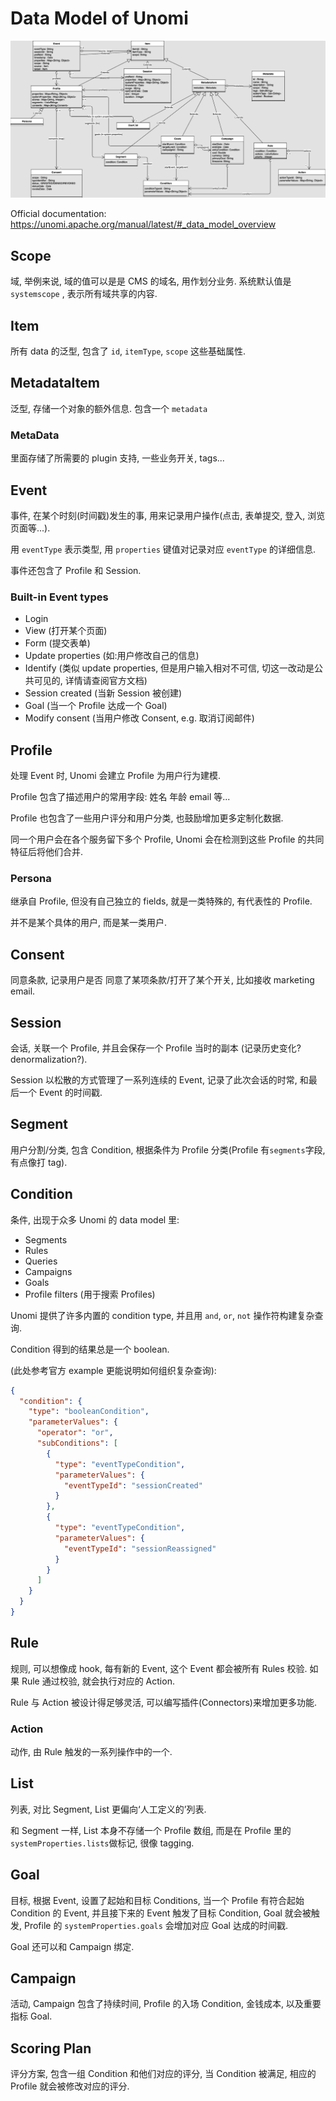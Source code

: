 # Data Model of Unomi

![Data model overview](./data-model-overview.jpg)

Official documentation: https://unomi.apache.org/manual/latest/#_data_model_overview

## Scope

域, 举例来说, 域的值可以是是 CMS 的域名, 用作划分业务. 系统默认值是 `systemscope` , 表示所有域共享的内容.

## Item

所有 data 的泛型, 包含了 `id`, `itemType`, `scope` 这些基础属性.

## MetadataItem

泛型, 存储一个对象的额外信息. 包含一个 `metadata`

### MetaData

里面存储了所需要的 plugin 支持, 一些业务开关, tags...

## Event

事件, 在某个时刻(时间戳)发生的事, 用来记录用户操作(点击, 表单提交, 登入, 浏览页面等...).

用 `eventType` 表示类型, 用 `properties` 键值对记录对应 `eventType` 的详细信息.

事件还包含了 Profile 和 Session.

### Built-in Event types

- Login
- View (打开某个页面)
- Form (提交表单)
- Update properties (如:用户修改自己的信息)
- Identify (类似 update properties, 但是用户输入相对不可信, 切这一改动是公共可见的, 详情请查阅官方文档)
- Session created (当新 Session 被创建)
- Goal (当一个 Profile 达成一个 Goal)
- Modify consent (当用户修改 Consent, e.g. 取消订阅邮件)

## Profile

处理 Event 时, Unomi 会建立 Profile 为用户行为建模.

Profile 包含了描述用户的常用字段: 姓名 年龄 email 等...

Profile 也包含了一些用户评分和用户分类, 也鼓励增加更多定制化数据.

同一个用户会在各个服务留下多个 Profile, Unomi 会在检测到这些 Profile 的共同特征后将他们合并.

### Persona

继承自 Profile, 但没有自己独立的 fields, 就是一类特殊的, 有代表性的 Profile.

并不是某个具体的用户, 而是某一类用户.

## Consent

同意条款, 记录用户是否 同意了某项条款/打开了某个开关, 比如接收 marketing email.

## Session

会话, 关联一个 Profile, 并且会保存一个 Profile 当时的副本 (记录历史变化? denormalization?).

Session 以松散的方式管理了一系列连续的 Event, 记录了此次会话的时常, 和最后一个 Event 的时间戳.

## Segment

用户分割/分类, 包含 Condition, 根据条件为 Profile 分类(Profile 有`segments`字段,有点像打 tag).

## Condition

条件, 出现于众多 Unomi 的 data model 里:

- Segments
- Rules
- Queries
- Campaigns
- Goals
- Profile filters (用于搜索 Profiles)

Unomi 提供了许多内置的 condition type, 并且用 `and`, `or`, `not` 操作符构建复杂查询.

Condition 得到的结果总是一个 boolean.

(此处参考官方 example 更能说明如何组织复杂查询):

```json
{
  "condition": {
    "type": "booleanCondition",
    "parameterValues": {
      "operator": "or",
      "subConditions": [
        {
          "type": "eventTypeCondition",
          "parameterValues": {
            "eventTypeId": "sessionCreated"
          }
        },
        {
          "type": "eventTypeCondition",
          "parameterValues": {
            "eventTypeId": "sessionReassigned"
          }
        }
      ]
    }
  }
}
```

## Rule

规则, 可以想像成 hook, 每有新的 Event, 这个 Event 都会被所有 Rules 校验. 如果 Rule 通过校验, 就会执行对应的 Action.

Rule 与 Action 被设计得足够灵活, 可以编写插件(Connectors)来增加更多功能.

### Action

动作, 由 Rule 触发的一系列操作中的一个.

## List

列表, 对比 Segment, List 更偏向‘人工定义的’列表.

和 Segment 一样, List 本身不存储一个 Profile 数组, 而是在 Profile 里的`systemProperties.lists`做标记, 很像 tagging.

## Goal

目标, 根据 Event, 设置了起始和目标 Conditions, 当一个 Profile 有符合起始 Condition 的 Event, 并且接下来的 Event 触发了目标 Condition, Goal 就会被触发, Profile 的 `systemProperties.goals` 会增加对应 Goal 达成的时间戳.

Goal 还可以和 Campaign 绑定.

## Campaign

活动, Campaign 包含了持续时间, Profile 的入场 Condition, 金钱成本, 以及重要指标 Goal.

## Scoring Plan

评分方案, 包含一组 Condition 和他们对应的评分, 当 Condition 被满足, 相应的 Profile 就会被修改对应的评分.
